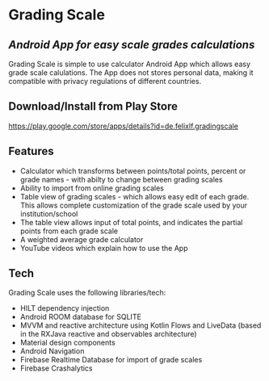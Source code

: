 # Grading Scale
## _Android App for easy scale grades calculations_
Grading Scale is simple to use calculator Android App which allows easy grade scale calulations.
The App does not stores personal data, making it compatible with privacy regulations of different countries.


## Download/Install from Play Store
https://play.google.com/store/apps/details?id=de.felixlf.gradingscale

## Features
- Calculator which transforms between points/total points, percent or grade names - with abilty to change between grading scales
- Ability to import from online grading scales
- Table view of grading scales - which allows easy edit of each grade. This allows complete customization of the grade scale used by your institution/school
- The table view allows input of total points, and indicates the partial points from each grade scale
- A weighted average grade calculator
- YouTube videos which explain how to use the App


## Tech

Grading Scale uses the following libraries/tech:
- HILT dependency injection
- Android ROOM database for SQLITE
- MVVM and reactive architecture using Kotlin Flows and LiveData (based in the RXJava reactive and observables architecture)
- Material design components
- Android Navigation
- Firebase Realtime Database for import of grade scales
- Firebase Crashalytics
